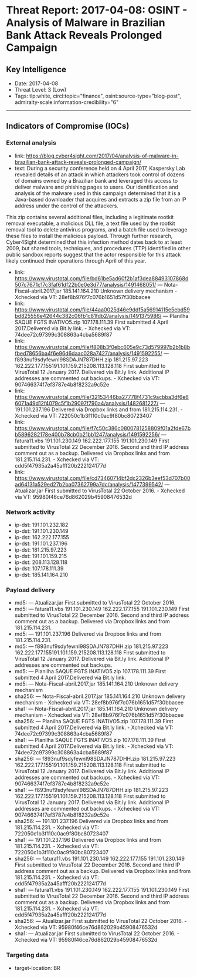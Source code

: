 # Threat Report: 2017-04-08: OSINT - Analysis of Malware in Brazilian Bank Attack Reveals Prolonged Campaign


## Key Intelligence
* Date: 2017-04-08
* Threat Level: 3 (Low)
* Tags: tlp:white, circl:topic="finance", osint:source-type="blog-post", admiralty-scale:information-credibility="6"

---

## Indicators of Compromise (IOCs)
### External analysis
* link: https://blog.cyber4sight.com/2017/04/analysis-of-malware-in-brazilian-bank-attack-reveals-prolonged-campaign/
* text: During a security conference held on 4 April 2017, Kaspersky Lab revealed details of an attack in which attackers took control of dozens of domains owned by a Brazilian bank and leveraged this access to deliver malware and phishing pages to users. Our identification and analysis of the malware used in this campaign determined that it is a Java-based downloader that acquires and extracts a zip file from an IP address under the control of the attackers.

This zip contains several additional files, including a legitimate rootkit removal executable, a malicious DLL file, a text file used by the rootkit removal tool to delete antivirus programs, and a batch file used to leverage these files to install the malicious payload. Through further research, Cyber4Sight determined that this infection method dates back to at least 2009, but shared tools, techniques, and procedures (TTP) identified in other public sandbox reports suggest that the actor responsible for this attack likely continued their operations through April of this year.
* link: https://www.virustotal.com/file/bd61be5ad60f2b1af3dea88493107868d507c7671c17c3faf61df22b0e0e3d77/analysis/1491468051/ — Nota-Fiscal-abril.2017.jar	185.141.164.210	Unknown delivery mechanism - Xchecked via VT: 28ef8b976f7c076b1651d57f30bbacee
* link: https://www.virustotal.com/file/44aa0025d46e9ddf5a56914115e5ebd59bd825556e42644c382c06fb1c81fdb2/analysis/1491375986/ — Planilha SAQUE FGTS INATIVO5.zip	107.178.111.39	First submitted 4 April 2017.Delivered via Bit.ly link. - Xchecked via VT: 74dee72c97399c308863a4cba5689f87
* link: https://www.virustotal.com/file/f808b3f0ebc605e9c73d579997b2b1b8bfbed78656ba4f6e96d6daac028a7427/analysis/1491592255/ — f893nuf9sdyfewnI98SDAJN787DHH.zip	181.215.97.223 162.222.177.155191.101.159.215208.113.128.118	First submitted to VirusTotal 12 January 2017. Delivered via Bit.ly link. Additional IP addresses are commented out backups. - Xchecked via VT: 907466374f7ef3787e4b8f8232a9c52e
* link: https://www.virustotal.com/file/32153446ba27778f4731c9acbba3df6e66071a49d12f4079c5f1b29097f790a4/analysis/1482681227/ — 191.101.237.196	Delivered via Dropbox links and from 181.215.114.231. - Xchecked via VT: 722050c1b3f110c0ac9f80bc80723407
* link: https://www.virustotal.com/file/f7c50c386c0800781258809f01a2fde67bb5896282178e400b78cb0b21bb1247/analysis/1491592256/ — fatura11.vbs	191.101.230.149 162.222.177.155 191.101.230.149	First submitted to VirusTotal 22 December 2016. Second and third IP address comment out as a backup. Delivered via Dropbox links and from 181.215.114.231. - Xchecked via VT: cdd5f47935a2a45afff20b222124177d
* link: https://www.virustotal.com/file/cd73460714bf2dc2326b3eef53d707b00ad64131a529ed27b2ba07362799a7dc/analysis/1477399542/ — Atualizar.jar	First submitted to VirusTotal 22 October 2016. - Xchecked via VT: 95980f46ce76d862029b45908476532d

### Network activity
* ip-dst: 191.101.232.182
* ip-dst: 191.101.230.149
* ip-dst: 162.222.177.155
* ip-dst: 191.101.237.196
* ip-dst: 181.215.97.223
* ip-dst: 191.101.159.215
* ip-dst: 208.113.128.118
* ip-dst: 107.178.111.39
* ip-dst: 185.141.164.210

### Payload delivery
* md5: <md5> — Atualizar.jar	First submitted to VirusTotal 22 October 2016.
* md5: <md5> — fatura11.vbs	191.101.230.149 162.222.177.155 191.101.230.149	First submitted to VirusTotal 22 December 2016. Second and third IP address comment out as a backup. Delivered via Dropbox links and from 181.215.114.231.
* md5: <md5> — 191.101.237.196	Delivered via Dropbox links and from 181.215.114.231.
* md5: <md5> — f893nuf9sdyfewnI98SDAJN787DHH.zip	181.215.97.223 162.222.177.155191.101.159.215208.113.128.118	First submitted to VirusTotal 12 January 2017. Delivered via Bit.ly link. Additional IP addresses are commented out backups.
* md5: <md5> — Planilha SAQUE FGTS INATIVO5.zip	107.178.111.39	First submitted 4 April 2017.Delivered via Bit.ly link.
* md5: <md5> — Nota-Fiscal-abril.2017.jar	185.141.164.210	Unknown delivery mechanism
* sha256: <sha256> — Nota-Fiscal-abril.2017.jar	185.141.164.210	Unknown delivery mechanism - Xchecked via VT: 28ef8b976f7c076b1651d57f30bbacee
* sha1: <sha1> — Nota-Fiscal-abril.2017.jar	185.141.164.210	Unknown delivery mechanism - Xchecked via VT: 28ef8b976f7c076b1651d57f30bbacee
* sha256: <sha256> — Planilha SAQUE FGTS INATIVO5.zip	107.178.111.39	First submitted 4 April 2017.Delivered via Bit.ly link. - Xchecked via VT: 74dee72c97399c308863a4cba5689f87
* sha1: <sha1> — Planilha SAQUE FGTS INATIVO5.zip	107.178.111.39	First submitted 4 April 2017.Delivered via Bit.ly link. - Xchecked via VT: 74dee72c97399c308863a4cba5689f87
* sha256: <sha256> — f893nuf9sdyfewnI98SDAJN787DHH.zip	181.215.97.223 162.222.177.155191.101.159.215208.113.128.118	First submitted to VirusTotal 12 January 2017. Delivered via Bit.ly link. Additional IP addresses are commented out backups. - Xchecked via VT: 907466374f7ef3787e4b8f8232a9c52e
* sha1: <sha1> — f893nuf9sdyfewnI98SDAJN787DHH.zip	181.215.97.223 162.222.177.155191.101.159.215208.113.128.118	First submitted to VirusTotal 12 January 2017. Delivered via Bit.ly link. Additional IP addresses are commented out backups. - Xchecked via VT: 907466374f7ef3787e4b8f8232a9c52e
* sha256: <sha256> — 191.101.237.196	Delivered via Dropbox links and from 181.215.114.231. - Xchecked via VT: 722050c1b3f110c0ac9f80bc80723407
* sha1: <sha1> — 191.101.237.196	Delivered via Dropbox links and from 181.215.114.231. - Xchecked via VT: 722050c1b3f110c0ac9f80bc80723407
* sha256: <sha256> — fatura11.vbs	191.101.230.149 162.222.177.155 191.101.230.149	First submitted to VirusTotal 22 December 2016. Second and third IP address comment out as a backup. Delivered via Dropbox links and from 181.215.114.231. - Xchecked via VT: cdd5f47935a2a45afff20b222124177d
* sha1: <sha1> — fatura11.vbs	191.101.230.149 162.222.177.155 191.101.230.149	First submitted to VirusTotal 22 December 2016. Second and third IP address comment out as a backup. Delivered via Dropbox links and from 181.215.114.231. - Xchecked via VT: cdd5f47935a2a45afff20b222124177d
* sha256: <sha256> — Atualizar.jar	First submitted to VirusTotal 22 October 2016. - Xchecked via VT: 95980f46ce76d862029b45908476532d
* sha1: <sha1> — Atualizar.jar	First submitted to VirusTotal 22 October 2016. - Xchecked via VT: 95980f46ce76d862029b45908476532d

### Targeting data
* target-location: BR
